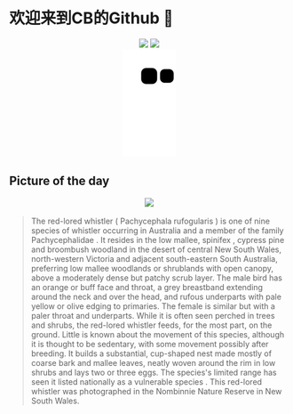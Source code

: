 
# 欢迎来到CB的Github 👋

<div align="center">
  <img height="137px" src="https://github-readme-stats.vercel.app/api?username=SuperCB&show_icons=true&theme=radical" />
  <img height="137px" src="https://github-readme-stats.vercel.app/api/top-langs/?username=SuperCB&hide_title=true&hide_border=true&layout=compact&langs_count=6&text_color=000&icon_color=fff" />
</div>


<div align="center">
    <img src="./contribution-snake/github-contribution-grid-snake.svg" />
</div>



## Picture of the day
<div align="center">
  <img width=400px src="https://upload.wikimedia.org/wikipedia/commons/thumb/a/ac/Red-lored_Whistler_0A2A8896.jpg/750px-Red-lored_Whistler_0A2A8896.jpg" />
</div>

>The  red-lored whistler  ( Pachycephala rufogularis ) is one of nine species of whistler occurring in Australia and a member of the family  Pachycephalidae . It resides in the low mallee,  spinifex , cypress pine and broombush woodland in the desert of central New South Wales, north-western Victoria and adjacent south-eastern South Australia, preferring low mallee woodlands or shrublands with open canopy, above a moderately dense but patchy scrub layer. The male bird has an orange or buff face and throat, a grey breastband extending around the neck and over the head, and rufous underparts with pale yellow or olive edging to primaries. The female is similar but with a paler throat and underparts. While it is often seen perched in trees and shrubs, the red-lored whistler feeds, for the most part, on the ground. Little is known about the movement of this species, although it is thought to be sedentary, with some movement possibly after breeding. It builds a substantial, cup-shaped nest made mostly of coarse bark and mallee leaves, neatly woven around the rim in low shrubs and lays two or three eggs. The species's limited range has seen it listed nationally as a  vulnerable species . This red-lored whistler was photographed in the  Nombinnie Nature Reserve  in New South Wales.


